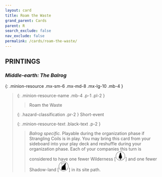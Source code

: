 ```yaml
---
layout: card
title: Roam the Waste
grand_parent: Cards
parent: R
search_exclude: false
nav_exclude: false
permalink: /cards/roam-the-waste/
---
```


## PRINTINGS


### _Middle-earth: The Balrog_

{: .minion-resource .mx-sm-6 .mx-md-8 .mx-lg-10 .mb-4 }
> {: .minion-resource-name .mb-4 .p-1 .pl-2 }
> > <div class="hazard-mp"></div>
> > <div class="card-name">Roam the Waste</div>
>
> {: .hazard-classification .pr-2 }
> Short-event
>
> {: .minion-resource-text .black-text .p-2 }
> > _Balrog specific._ Playable during the organization phase if Strangling Coils is in play. You may bring this card from your sideboard into your play deck and reshuffle during your organization phase. Each of your companies this turn is considered to have one fewer Wilderness \[![](/assets/images/wilderness.svg)] and one fewer Shadow-land \[![](/assets/images/shadow-land.svg)] in its site path. 
> 
